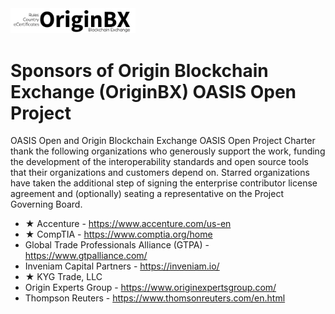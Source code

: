 <img src="artwork/originbx-logo_blck.png" width="200">

# Sponsors of Origin Blockchain Exchange (OriginBX) OASIS Open Project

OASIS Open and Origin Blockchain Exchange OASIS Open Project Charter thank the following organizations who generously support the work, funding the development of the interoperability standards and open source tools that their organizations and customers depend on. Starred organizations have taken the additional step of signing the enterprise contributor license agreement and (optionally) seating a representative on the Project Governing Board. 

- &bigstar; Accenture - https://www.accenture.com/us-en
- &bigstar; CompTIA - https://www.comptia.org/home
- Global Trade Professionals Alliance (GTPA) - https://www.gtpalliance.com/
- Inveniam Capital Partners - https://inveniam.io/
- &bigstar; KYG Trade, LLC
- Origin Experts Group - https://www.originexpertsgroup.com/
- Thompson Reuters - https://www.thomsonreuters.com/en.html
